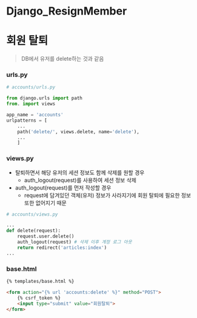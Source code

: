 # Django_ResignMember

# 회원 탈퇴

> DB에서 유저를 delete하는 것과 같음
> 

### urls.py

```python
# accounts/urls.py

from django.urls import path
from. import views

app_name = 'accounts'
urlpatterns = [
    ...
    path('delete/', views.delete, name='delete'),
    ...
    ]
```

### views.py

- 탈퇴하면서 해당 유저의 세션 정보도 함께 삭제를 원할 경우
    - auth_logout(request)를 사용하여 세션 정보 삭제
- auth_logout(request)를 먼저 작성할 경우
    - request에 담겨있던 객체(유저) 정보가 사라지기에 회원 탈퇴에 필요한 정보 또한 없어지기 때문

```python
# accounts/views.py

...
def delete(request):
    request.user.delete()
    auth_logout(request) # 삭제 이후 계정 로그 아웃
    return redirect('articles:index')
...
```

### base.html

```html
{% templates/base.html %}

<form action="{% url 'accounts:delete' %}" method="POST">
	{% csrf_token %}
	<input type="submit" value="회원탈퇴">
</form>
```